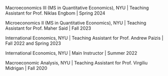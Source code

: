 Macroeconomics III (MS in Quantitative Economics), NYU |  Teaching Assistant for Prof. Niklas Engbom | Spring 2024

Microeconomics II (MS in Quantitative Economics), NYU | Teaching Assistant for Prof. Maher Said | Fall 2023

International Economics, NYU | Teaching Assistant for Prof. Andrew Paizis | Fall 2022 and Spring 2023

International Economics, NYU | Main Instructor | Summer 2022

Macroeconomic Analysis, NYU | Teaching Assistant for Prof. Virgiliu Midrigan | Fall 2020 
